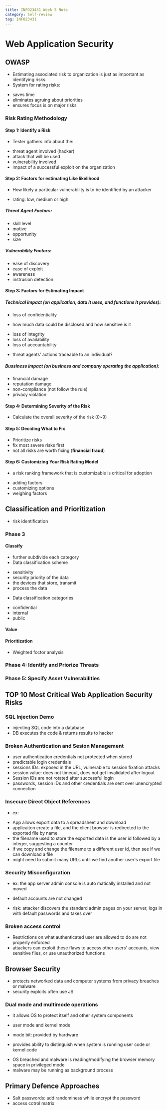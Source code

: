 ```yaml
---
title: INFO23431 Week 5 Note
category: Self-review
tag: INFO23431
---
```

# Web Application Security
## OWASP
* Estimating associated risk to organization is just as important as identifying risks
* System for rating risks:
 - saves time
 - eliminates agruing about priorities
 - ensures focus is on major risks
### Risk Rating Methodology
#### Step 1: Identify a Risk
* Tester gathers info about the:
 - threat agent involved (hacker)
 - attack that will be used
 - vulnerability involved
 - impact of a successful exploit on the organization
#### Step 2: Factors for estimating Like likelihood
* How likely a particular vulnerability is to be identified by an attacker
 - rating: low, medium or high
##### **Threat Agent Factors**:
* skill level
* motive
* opportunity
* size
##### **Vulnerability Factors**:
* ease of discovery
* ease of exploit
* awareness
* instrusion detection
#### Step 3: Factors for Estimating Impact
##### Technical impact (on application, data it uses, and functions it provides):
* loss of confidentiality
- how much data could be disclosed and how sensitive is it
* loss of integrity
* loss of availability
* loss of accountability
- threat agents' actions traceable to an individual?
##### Bussiness impact (on business and company operating the application):
* financial damage
* reputation damage
* non-compliance (not follow the rule)
* privacy violation
#### Step 4: Determining Severity of the Risk
* Calculate the overall severity of the risk (0~9)
#### Step 5: Deciding What to Fix
* Prioritize risks
* fix most severe risks first
* not all risks are worth fixing (**financial fraud**)
#### Step 6: Customizing Your Risk Rating Model
* a risk ranking framework that is customizable is critical for adoption
 - adding factors
 - customizing options
 - weighing factors

## Classification and Prioritization
* risk identification
### Phase 3
#### Classify
* further subdivide each category
* Data classification scheme
 - sensitivity
 - security priority of the data
 - the devices that store, transmit
 - process the data
* Data classification categories
 - confidential
 - internal
 - public
#### Value
#### Prioritization
* Weighted foctor analysis
### Phase 4: Identify and Priorize Threats
### Phase 5: Specify Asset Vulnerabilities

## TOP 10 Most Critical Web Application Security Risks
### SQL Injection Demo
* injecting SQL code into a database
* DB executes the code & returns results to hacker
### Broken Authentication and Sesion Management
* user authentication credentials not protected when stored
* predictable login credentials
* sessions IDs: exposed in the URL, vulnerable to session fixation attacks
* session value: does not timeout, does not get invalidated after logout
* Session IDs are not rotated after successful login
* passwords, session IDs and other credentials are sent over unencrypted connection
### Insecure Direct Object References
* ex:
- App allows export data to a spreadsheet and download
- applicaiton create a file, and the client browser is redirected to the exported file by name
- the filename used to store the exported data is the user id followed by a integer, suggesting a counter
- if we copy and change the filename to a different user id, then see if we can download a file
- might need to submit many URLs until we find another user's export file
### Security Misconfiguration
* ex: the app server admin console is auto matically installed and not moved
- default accounts are not changed
* risk: attacker discovers the standard admin pages on your server, logs in with default passwords and takes over
### Broken access control
* Restrictions on what authenticated user are allowed to do are not properly enforced
* attackers can exploit these flaws to access other users' accounts, view sensitive files, or use unauthorized functions

## Browser Security
* protects networked data and computer systems from privacy breaches or malware
* security exploits often use JS
### Dual mode and multimode operations
* it allows OS to protect itself and other system components
- user mode and kernel mode
* mode bit: provided by hardware
- provides ability to distinguish when system is running user code or kernel code
* OS breached and malware is reading/modifying the browser memory space in privileged mode
* malware may be running as background process

## Primary Defence Approaches
* Salt passwords: add randominess while encrypt the password
* access cotrol matrix